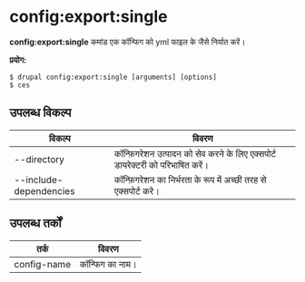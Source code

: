 # config:export:single
**config:export:single** कमांड एक कॉन्फिग को yml फाइल के जैसे निर्यात करें।

**प्रयोग:**
```
$ drupal config:export:single [arguments] [options] 
$ ces  
```

## उपलब्ध विकल्प
विकल्प | विवरण
-------|-------------
--directory | कॉन्फ़िगरेशन उत्पादन को सेव करने के लिए एक्सपोर्ट डायरेक्टरी को परिभाषित करें।
--include-dependencies | कॉन्फ़िगरेशन का निर्भरता के रूप में अच्छी तरह से एक्सपोर्ट करे।

## उपलब्ध तर्कों
तर्क | विवरण
---------|-------------
config-name | कॉन्फिग का नाम।
